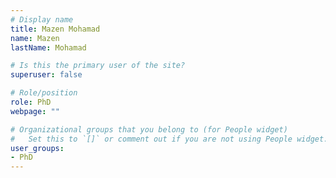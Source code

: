 ```yaml
---
# Display name
title: Mazen Mohamad
name: Mazen
lastName: Mohamad

# Is this the primary user of the site?
superuser: false

# Role/position
role: PhD
webpage: ""

# Organizational groups that you belong to (for People widget)
#   Set this to `[]` or comment out if you are not using People widget.
user_groups:
- PhD
---
```

